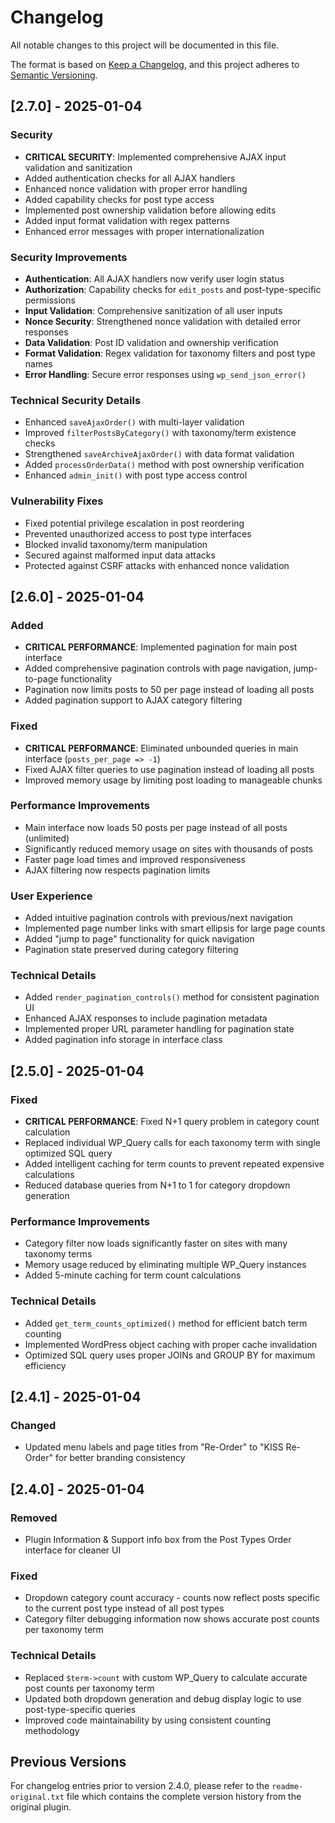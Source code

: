 # Changelog

All notable changes to this project will be documented in this file.

The format is based on [Keep a Changelog](https://keepachangelog.com/en/1.0.0/),
and this project adheres to [Semantic Versioning](https://semver.org/spec/v2.0.0.html).

## [2.7.0] - 2025-01-04

### Security
- **CRITICAL SECURITY**: Implemented comprehensive AJAX input validation and sanitization
- Added authentication checks for all AJAX handlers
- Enhanced nonce validation with proper error handling
- Added capability checks for post type access
- Implemented post ownership validation before allowing edits
- Added input format validation with regex patterns
- Enhanced error messages with proper internationalization

### Security Improvements
- **Authentication**: All AJAX handlers now verify user login status
- **Authorization**: Capability checks for `edit_posts` and post-type-specific permissions
- **Input Validation**: Comprehensive sanitization of all user inputs
- **Nonce Security**: Strengthened nonce validation with detailed error responses
- **Data Validation**: Post ID validation and ownership verification
- **Format Validation**: Regex validation for taxonomy filters and post type names
- **Error Handling**: Secure error responses using `wp_send_json_error()`

### Technical Security Details
- Enhanced `saveAjaxOrder()` with multi-layer validation
- Improved `filterPostsByCategory()` with taxonomy/term existence checks
- Strengthened `saveArchiveAjaxOrder()` with data format validation
- Added `processOrderData()` method with post ownership verification
- Enhanced `admin_init()` with post type access control

### Vulnerability Fixes
- Fixed potential privilege escalation in post reordering
- Prevented unauthorized access to post type interfaces
- Blocked invalid taxonomy/term manipulation
- Secured against malformed input data attacks
- Protected against CSRF attacks with enhanced nonce validation

## [2.6.0] - 2025-01-04

### Added
- **CRITICAL PERFORMANCE**: Implemented pagination for main post interface
- Added comprehensive pagination controls with page navigation, jump-to-page functionality
- Pagination now limits posts to 50 per page instead of loading all posts
- Added pagination support to AJAX category filtering

### Fixed
- **CRITICAL PERFORMANCE**: Eliminated unbounded queries in main interface (`posts_per_page => -1`)
- Fixed AJAX filter queries to use pagination instead of loading all posts
- Improved memory usage by limiting post loading to manageable chunks

### Performance Improvements
- Main interface now loads 50 posts per page instead of all posts (unlimited)
- Significantly reduced memory usage on sites with thousands of posts
- Faster page load times and improved responsiveness
- AJAX filtering now respects pagination limits

### User Experience
- Added intuitive pagination controls with previous/next navigation
- Implemented page number links with smart ellipsis for large page counts
- Added "jump to page" functionality for quick navigation
- Pagination state preserved during category filtering

### Technical Details
- Added `render_pagination_controls()` method for consistent pagination UI
- Enhanced AJAX responses to include pagination metadata
- Implemented proper URL parameter handling for pagination state
- Added pagination info storage in interface class

## [2.5.0] - 2025-01-04

### Fixed
- **CRITICAL PERFORMANCE**: Fixed N+1 query problem in category count calculation
- Replaced individual WP_Query calls for each taxonomy term with single optimized SQL query
- Added intelligent caching for term counts to prevent repeated expensive calculations
- Reduced database queries from N+1 to 1 for category dropdown generation

### Performance Improvements
- Category filter now loads significantly faster on sites with many taxonomy terms
- Memory usage reduced by eliminating multiple WP_Query instances
- Added 5-minute caching for term count calculations

### Technical Details
- Added `get_term_counts_optimized()` method for efficient batch term counting
- Implemented WordPress object caching with proper cache invalidation
- Optimized SQL query uses proper JOINs and GROUP BY for maximum efficiency

## [2.4.1] - 2025-01-04

### Changed
- Updated menu labels and page titles from "Re-Order" to "KISS Re-Order" for better branding consistency

## [2.4.0] - 2025-01-04

### Removed
- Plugin Information & Support info box from the Post Types Order interface for cleaner UI

### Fixed
- Dropdown category count accuracy - counts now reflect posts specific to the current post type instead of all post types
- Category filter debugging information now shows accurate post counts per taxonomy term

### Technical Details
- Replaced `$term->count` with custom WP_Query to calculate accurate post counts per taxonomy term
- Updated both dropdown generation and debug display logic to use post-type-specific queries
- Improved code maintainability by using consistent counting methodology

## Previous Versions

For changelog entries prior to version 2.4.0, please refer to the `readme-original.txt` file which contains the complete version history from the original plugin.

